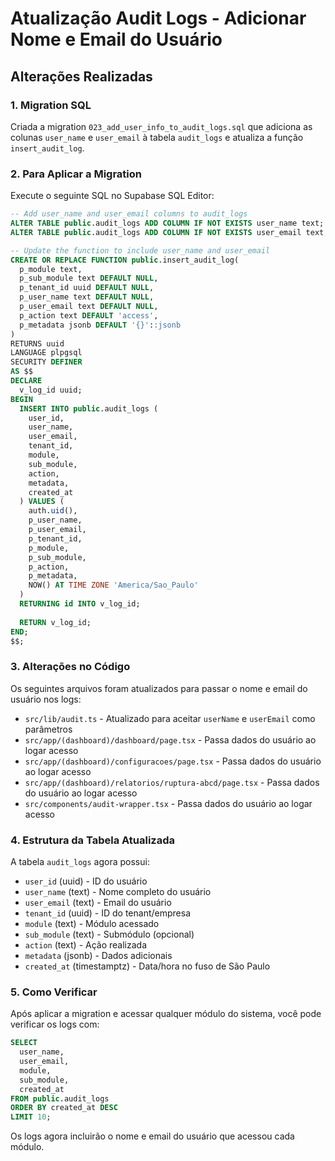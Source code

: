 # Atualização Audit Logs - Adicionar Nome e Email do Usuário

## Alterações Realizadas

### 1. Migration SQL
Criada a migration `023_add_user_info_to_audit_logs.sql` que adiciona as colunas `user_name` e `user_email` à tabela `audit_logs` e atualiza a função `insert_audit_log`.

### 2. Para Aplicar a Migration

Execute o seguinte SQL no Supabase SQL Editor:

```sql
-- Add user_name and user_email columns to audit_logs
ALTER TABLE public.audit_logs ADD COLUMN IF NOT EXISTS user_name text;
ALTER TABLE public.audit_logs ADD COLUMN IF NOT EXISTS user_email text;

-- Update the function to include user_name and user_email
CREATE OR REPLACE FUNCTION public.insert_audit_log(
  p_module text,
  p_sub_module text DEFAULT NULL,
  p_tenant_id uuid DEFAULT NULL,
  p_user_name text DEFAULT NULL,
  p_user_email text DEFAULT NULL,
  p_action text DEFAULT 'access',
  p_metadata jsonb DEFAULT '{}'::jsonb
)
RETURNS uuid
LANGUAGE plpgsql
SECURITY DEFINER
AS $$
DECLARE
  v_log_id uuid;
BEGIN
  INSERT INTO public.audit_logs (
    user_id,
    user_name,
    user_email,
    tenant_id,
    module,
    sub_module,
    action,
    metadata,
    created_at
  ) VALUES (
    auth.uid(),
    p_user_name,
    p_user_email,
    p_tenant_id,
    p_module,
    p_sub_module,
    p_action,
    p_metadata,
    NOW() AT TIME ZONE 'America/Sao_Paulo'
  )
  RETURNING id INTO v_log_id;
  
  RETURN v_log_id;
END;
$$;
```

### 3. Alterações no Código

Os seguintes arquivos foram atualizados para passar o nome e email do usuário nos logs:

- `src/lib/audit.ts` - Atualizado para aceitar `userName` e `userEmail` como parâmetros
- `src/app/(dashboard)/dashboard/page.tsx` - Passa dados do usuário ao logar acesso
- `src/app/(dashboard)/configuracoes/page.tsx` - Passa dados do usuário ao logar acesso
- `src/app/(dashboard)/relatorios/ruptura-abcd/page.tsx` - Passa dados do usuário ao logar acesso
- `src/components/audit-wrapper.tsx` - Passa dados do usuário ao logar acesso

### 4. Estrutura da Tabela Atualizada

A tabela `audit_logs` agora possui:
- `user_id` (uuid) - ID do usuário
- `user_name` (text) - Nome completo do usuário
- `user_email` (text) - Email do usuário
- `tenant_id` (uuid) - ID do tenant/empresa
- `module` (text) - Módulo acessado
- `sub_module` (text) - Submódulo (opcional)
- `action` (text) - Ação realizada
- `metadata` (jsonb) - Dados adicionais
- `created_at` (timestamptz) - Data/hora no fuso de São Paulo

### 5. Como Verificar

Após aplicar a migration e acessar qualquer módulo do sistema, você pode verificar os logs com:

```sql
SELECT 
  user_name,
  user_email,
  module,
  sub_module,
  created_at
FROM public.audit_logs
ORDER BY created_at DESC
LIMIT 10;
```

Os logs agora incluirão o nome e email do usuário que acessou cada módulo.

